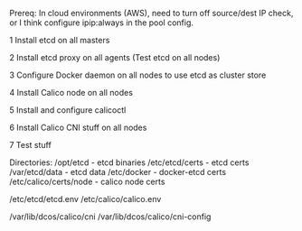 Prereq: In cloud environments (AWS), need to turn off source/dest IP check, or I think configure ipip:always in the pool config.

1 Install etcd on all masters

2 Install etcd proxy on all agents (Test etcd on all nodes)

3 Configure Docker daemon on all nodes to use etcd as cluster store

4 Install Calico node on all nodes

5 Install and configure calicoctl

6 Install Calico CNI stuff on all nodes

7 Test stuff

Directories:
/opt/etcd - etcd binaries
/etc/etcd/certs - etcd certs
/var/etcd/data - etcd data
/etc/docker - docker-etcd certs
/etc/calico/certs/node - calico node certs

/etc/etcd/etcd.env
/etc/calico/calico.env

/var/lib/dcos/calico/cni
/var/lib/dcos/calico/cni-config